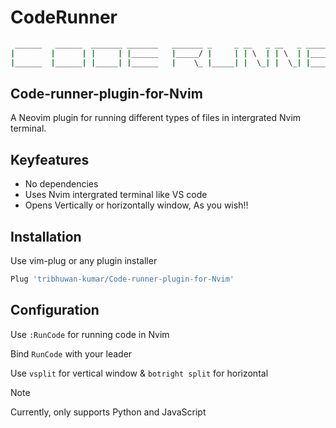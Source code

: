 # CodeRunner
```bash
 ______   ______  _______ _______   _______ _     _ __   _ __   _ _______ _______
|        |      | |     | |______   |_____/ |     | | \  | | \  | |______ |_____/
|______  |______| |_____| |______   |    \_ |_____| |  \_| |  \_| |______ |    \_

```
## Code-runner-plugin-for-Nvim
A Neovim plugin for running different types of files in intergrated Nvim terminal.

## Keyfeatures
- No dependencies
- Uses Nvim intergrated terminal like VS code
- Opens Vertically or horizontally window, As you wish!!

## Installation
Use vim-plug or any plugin installer
```bash
Plug 'tribhuwan-kumar/Code-runner-plugin-for-Nvim'
```
## Configuration
Use `:RunCode` for running code in Nvim

Bind `RunCode` with your leader

Use `vsplit` for vertical window & `botright split` for horizontal

> [!NOTE]
> Currently, only supports Python and JavaScript 
